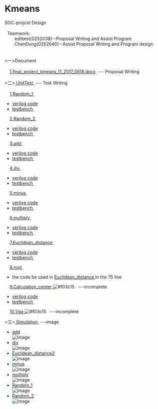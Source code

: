 
# Kmeans
SOC-projcet Design <br>
<br>
    Teamwork:<br> 
    	    	edittest(0252038)--Proposal Writing and Assist Program <br> 
    	    	ChenDung(0252040)--Assist Proposal Writing and Program design <br>
<br>
<br>
 <一>Document      <br>
<br>
    	<a href="https://github.com/edittest/Kmeans/blob/master/Document/final_project_kmeans_11_2017_0618.docx"> 1.final_project_kmeans_11_2017_0618.docx </a> --- Proposal Writing<br>
<br>
 <二><a href="https://github.com/edittest/Kmeans/tree/master/UnitTest"> UnitTest </a> --- Test Writing<br>
<br> 
    	<a href="https://github.com/edittest/Kmeans/tree/master/UnitTest/Random_1" >1.Random_1 </a> <br>
* <a href="https://github.com/edittest/Kmeans/blob/master/UnitTest/Random_1/top.v">verilog code </a><br>
* <a href="https://github.com/edittest/Kmeans/blob/master/UnitTest/Random_1/Random_1_tb.v">testbench </a> <br>

    	<a href="https://github.com/edittest/Kmeans/tree/master/UnitTest/Random_2">2.Random_2 </a> <br> 
* <a href="https://github.com/edittest/Kmeans/blob/master/UnitTest/Random_2/Random_2.v">verilog code </a><br>
* <a href="https://github.com/edittest/Kmeans/blob/master/UnitTest/Random_2/Random_2_tb.v">testbench </a> <br> 

    	<a href="https://github.com/edittest/Kmeans/tree/master/UnitTest/add">3.add </a> <br> 
* <a href="https://github.com/edittest/Kmeans/blob/master/UnitTest/add/Calculation_add.v">verilog code </a><br>
* <a href="https://github.com/edittest/Kmeans/blob/master/UnitTest/add/add_minus_tb.v">testbench </a> <br>

    	<a href="https://github.com/edittest/Kmeans/tree/master/UnitTest/div">4.div </a> <br> 
* <a href="https://github.com/edittest/Kmeans/blob/master/UnitTest/div/Calculation_div.v">verilog code </a><br>
* <a href="https://github.com/edittest/Kmeans/blob/master/UnitTest/div/Calculation_div_tb.v">testbench </a> <br>

    	<a href="https://github.com/edittest/Kmeans/tree/master/UnitTest/minus">5.minus </a> <br> 
* <a href="https://github.com/edittest/Kmeans/blob/master/UnitTest/minus/Calculation_minus.v">verilog code </a><br>
* <a href="https://github.com/edittest/Kmeans/blob/master/UnitTest/minus/minus_tb.v">testbench </a> <br>

    	<a href="https://github.com/edittest/Kmeans/tree/master/UnitTest/multiply">6.multiply </a> <br> 
* <a href="https://github.com/edittest/Kmeans/blob/master/UnitTest/multiply/Calculation_mulit.v">verilog code </a><br>
* <a href="https://github.com/edittest/Kmeans/blob/master/UnitTest/multiply/Calculation_multi_tb.v">testbench </a> <br>

    	<a href="https://github.com/edittest/Kmeans/tree/master/UnitTest/Euclidean_distance">7.Euclidean_distance </a> <br> 
* <a href="https://github.com/edittest/Kmeans/blob/master/UnitTest/Euclidean_distance/Calculation_distance.v">verilog code </a><br>
* <a href="https://github.com/edittest/Kmeans/blob/master/UnitTest/Euclidean_distance/Calculation_distance_tb.v">testbench </a> <br>

    	<a href="https://github.com/edittest/Kmeans/tree/master/UnitTest/Euclidean_distance">8.root </a> <br> 
 * the code be used in  <a href="https://github.com/edittest/Kmeans/blob/master/UnitTest/Euclidean_distance/Calculation_distance.v">Euclidean_distance </a>
In the 75 line    

    	<a href="https://github.com/edittest/Kmeans/tree/master/UnitTest/Euclidean_distance">9.Calculation_center </a>![#f03c15](https://placehold.it/15/f03c15/000000?text=+)   ---incomplete
<br> 
* <a href="https://github.com/edittest/Kmeans/blob/master/UnitTest/Calculation_center/Calculation_center.v">verilog code </a><br>
* <a href="https://github.com/edittest/Kmeans/blob/master/UnitTest/Calculation_center/tb.v">testbench </a> <br>

    	<a href="https://github.com/edittest/Kmeans/blob/master/UnitTest/vga/vga.v">10.Vga </a>![#f03c15](https://placehold.it/15/f03c15/000000?text=+)   ---incomplete
<br> 

 <三><a href="https://github.com/edittest/Kmeans/tree/master/Simulation"> Simulation </a> ---image<br>
* <a href="https://github.com/edittest/Kmeans/blob/master/Simulation/add.png">add </a><br>
![image](https://github.com/edittest/Kmeans/blob/master/Simulation/add.png)
* <a href="https://github.com/edittest/Kmeans/blob/master/Simulation/div.png">div </a><br>
![image](https://github.com/edittest/Kmeans/blob/master/Simulation/div.png)
* <a href="https://github.com/edittest/Kmeans/blob/master/Simulation/Euclidean_distance2.png">Euclidean_distance2 </a><br>
![image](https://github.com/edittest/Kmeans/blob/master/Simulation/Euclidean_distance2.png)
* <a href="https://github.com/edittest/Kmeans/blob/master/Simulation/minus.png">minus </a><br>
![image](https://github.com/edittest/Kmeans/blob/master/Simulation/minus.png)
* <a href="https://github.com/edittest/Kmeans/blob/master/Simulation/multiply.png">multiply </a><br>
![image](https://github.com/edittest/Kmeans/blob/master/Simulation/multiply.png)
* <a href="https://github.com/edittest/Kmeans/blob/master/Simulation/Random_1.png">Random_1 </a><br>
![image](https://github.com/edittest/Kmeans/blob/master/Simulation/Random_1.png)
* <a href="https://github.com/edittest/Kmeans/blob/master/Simulation/Random_2.png">Random_2 </a><br>
![image](https://github.com/edittest/Kmeans/blob/master/Simulation/Random_2.png)
